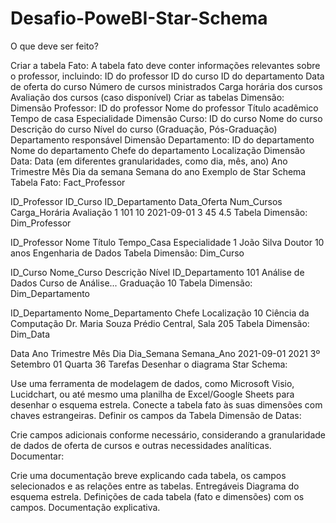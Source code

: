 # Desafio-PoweBI-Star-Schema

O que deve ser feito?

Criar a tabela Fato:
A tabela fato deve conter informações relevantes sobre o professor, incluindo:
ID do professor
ID do curso
ID do departamento
Data de oferta do curso
Número de cursos ministrados
Carga horária dos cursos
Avaliação dos cursos (caso disponível)
Criar as tabelas Dimensão:
Dimensão Professor:
ID do professor
Nome do professor
Título acadêmico
Tempo de casa
Especialidade
Dimensão Curso:
ID do curso
Nome do curso
Descrição do curso
Nível do curso (Graduação, Pós-Graduação)
Departamento responsável
Dimensão Departamento:
ID do departamento
Nome do departamento
Chefe do departamento
Localização
Dimensão Data:
Data (em diferentes granularidades, como dia, mês, ano)
Ano
Trimestre
Mês
Dia da semana
Semana do ano
Exemplo de Star Schema
Tabela Fato: Fact_Professor

ID_Professor	ID_Curso	ID_Departamento	Data_Oferta	Num_Cursos	Carga_Horária	Avaliação
1	101	10	2021-09-01	3	45	4.5
Tabela Dimensão: Dim_Professor

ID_Professor	Nome	Título	Tempo_Casa	Especialidade
1	João Silva	Doutor	10 anos	Engenharia de Dados
Tabela Dimensão: Dim_Curso

ID_Curso	Nome_Curso	Descrição	Nível	ID_Departamento
101	Análise de Dados	Curso de Análise...	Graduação	10
Tabela Dimensão: Dim_Departamento

ID_Departamento	Nome_Departamento	Chefe	Localização
10	Ciência da Computação	Dr. Maria Souza	Prédio Central, Sala 205
Tabela Dimensão: Dim_Data

Data	Ano	Trimestre	Mês	Dia	Dia_Semana	Semana_Ano
2021-09-01	2021	3º	Setembro	01	Quarta	36
Tarefas
Desenhar o diagrama Star Schema:

Use uma ferramenta de modelagem de dados, como Microsoft Visio, Lucidchart, ou até mesmo uma planilha de Excel/Google Sheets para desenhar o esquema estrela.
Conecte a tabela fato às suas dimensões com chaves estrangeiras.
Definir os campos da Tabela Dimensão de Datas:

Crie campos adicionais conforme necessário, considerando a granularidade de dados de oferta de cursos e outras necessidades analíticas.
Documentar:

Crie uma documentação breve explicando cada tabela, os campos selecionados e as relações entre as tabelas.
Entregáveis
Diagrama do esquema estrela.
Definições de cada tabela (fato e dimensões) com os campos.
Documentação explicativa.
